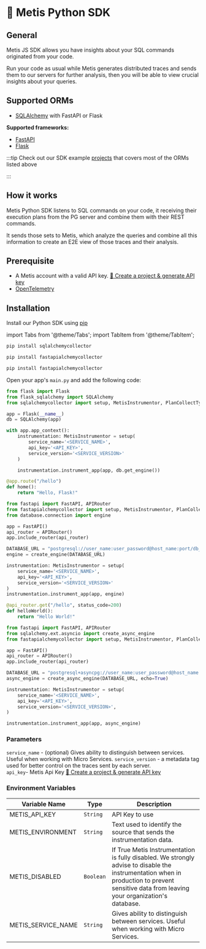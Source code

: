 # 🐍 Metis Python SDK

## **General**

Metis JS SDK allows you have insights about your SQL commands originated from your code.

Run your code as usual while Metis generates distributed traces and sends them to our servers for further analysis, then you will be able to view crucial insights about your queries.

## **Supported ORMs**

- [SQLAlchemy](https://www.sqlalchemy.org) with FastAPI or Flask

**Supported frameworks:**

- [FastAPI](https://fastapi.tiangolo.com)
- [Flask](https://flask.palletsprojects.com/en/2.3.x/)

:::tip
Check out our SDK example [projects](https://github.com/metis-data/sdk-examples/tree/main/python) that covers most of the ORMs listed above

:::

## **How it works**

Metis Python SDK listens to SQL commands on your code, it receiving their execution plans from the PG server and combine them with their REST commands.

It sends those sets to Metis, which analyze the queries and combine all this information to create an E2E view of those traces and their analysis.

## **Prerequisite**

- A Metis account with a valid API key. [🥽 Create a project & generate API key](../Create%20a%20project%20&%20generate%20API%20key.md)
- [OpenTelemetry](https://opentelemetry.io)

## **Installation**

Install our Python SDK using [pip](https://pip.pypa.io/en/stable/)

import Tabs from '@theme/Tabs';
import TabItem from '@theme/TabItem';

<Tabs groupId="py-installation">
<TabItem value="flask" label="Flask">

```bash
pip install sqlalchemycollector
```

</TabItem>

<TabItem value="FastAPIs" label="FastAPI (Sync)">

```bash
pip install fastapialchemycollector
```

</TabItem>
<TabItem value="FastAPIa" label="FastAPI (Async)">

```bash
pip install fastapialchemycollector
```

</TabItem>
</Tabs>

Open your app's `main.py` and add the following code:

<Tabs groupId="py-installation">
<TabItem value="flask" label="Flask">

```py
from flask import Flask
from flask_sqlalchemy import SQLAlchemy
from sqlalchemycollector import setup, MetisInstrumentor, PlanCollectType

app = Flask(__name__)
db = SQLAlchemy(app)

with app.app_context():
    instrumentation: MetisInstrumentor = setup(
        service_name='<SERVICE_NAME>',
        api_key='<API_KEY>',
        service_version='<SERVICE_VERSION>'
    )

    instrumentation.instrument_app(app, db.get_engine())

@app.route("/hello")
def home():
    return "Hello, Flask!"
```

</TabItem>

<TabItem value="FastAPIs" label="FastAPI (Sync)">

```py
from fastapi import FastAPI, APIRouter
from fastapialchemycollector import setup, MetisInstrumentor, PlanCollectType
from database.connection import engine

app = FastAPI()
api_router = APIRouter()
app.include_router(api_router)

DATABASE_URL = "postgresql://user_name:user_password@host_name:port/db_name"
engine = create_engine(DATABASE_URL)

instrumentation: MetisInstrumentor = setup(
    service_name='<SERVICE_NAME>',
    api_key='<API_KEY>',
    service_version='<SERVICE_VERSION>'
)
instrumentation.instrument_app(app, engine)

@api_router.get("/hello", status_code=200)
def helloWorld():
    return "Hello World!"
```

</TabItem>
<TabItem value="FastAPIa" label="FastAPI (Async)">

```py
from fastapi import FastAPI, APIRouter
from sqlalchemy.ext.asyncio import create_async_engine
from fastapialchemycollector import setup, MetisInstrumentor, PlanCollectType

app = FastAPI()
api_router = APIRouter()
app.include_router(api_router)

DATABASE_URL = "postgresql+asyncpg://user_name:user_password@host_name:port/db_name"
async_engine = create_async_engine(DATABASE_URL, echo=True)

instrumentation: MetisInstrumentor = setup(
    service_name='<SERVICE_NAME>',
    api_key='<API_KEY>',
    service_version='<SERVICE_VERSION>',
)

instrumentation.instrument_app(app, async_engine)
```

</TabItem>
</Tabs>

### Parameters

`service_name` - (optional) Gives ability to distinguish between services. Useful when working with Micro Services.
`service_version` - a metadata tag used for better control on the traces sent by each server.  
`api_key`- Metis Api Key [🥽 Create a project & generate API key](../Create%20a%20project%20&%20generate%20API%20key.md)

### Environment Variables

| Variable Name      | Type      | Description                                                                                                                                                                                |
| ------------------ | --------- | ------------------------------------------------------------------------------------------------------------------------------------------------------------------------------------------ |
| METIS_API_KEY      | `String`  | API Key to use                                                                                                                                                                             |
| METIS_ENVIRONMENT  | `String`  | Text used to identify the source that sends the instrumentation data.                                                                                                                      |
| METIS_DISABLED     | `Boolean` | If True Metis Instrumentation is fully disabled. We strongly advise to disable the instrumentation when in production to prevent sensitive data from leaving your organization's database. |
| METIS_SERVICE_NAME | `String`  | Gives ability to distinguish between services. Useful when working with Micro Services.                                                                                                    |
